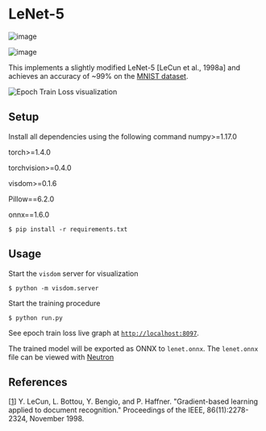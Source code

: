 # LeNet-5
![image](https://imgur.com/eqUaHsC.jpg)

![image](https://imgur.com/LxR5KZd.jpg)

This implements a slightly modified LeNet-5 [LeCun et al., 1998a] and achieves an accuracy of ~99% on the [MNIST dataset](http://yann.lecun.com/exdb/mnist/).


![Epoch Train Loss visualization](https://i.imgur.com/h4h7CrF.gif)

## Setup

Install all dependencies using the following command
numpy>=1.17.0

torch>=1.4.0

torchvision>=0.4.0

visdom>=0.1.6

Pillow==6.2.0

onnx==1.6.0
```
$ pip install -r requirements.txt
```

## Usage

Start the `visdom` server for visualization

```
$ python -m visdom.server
```

Start the training procedure

```
$ python run.py
```

See epoch train loss live graph at [`http://localhost:8097`](http://localhost:8097).

The trained model will be exported as ONNX to `lenet.onnx`. The `lenet.onnx` file can be viewed with [Neutron](https://www.electronjs.org/apps/netron)

## References

[[1](http://yann.lecun.com/exdb/publis/pdf/lecun-98.pdf)] Y. LeCun, L. Bottou, Y. Bengio, and P. Haffner. "Gradient-based learning applied to document recognition." Proceedings of the IEEE, 86(11):2278-2324, November 1998.
